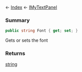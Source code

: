 ← [Index](Api-Index) ← [IMyTextPanel](Sandbox.ModAPI.Ingame.IMyTextPanel)

### Summary

```csharp
public string Font { get; set; }
```

Gets or sets the font

### Returns

[string](https://docs.microsoft.com/en-us/dotnet/api/system.string?view=netframework-4.6)

